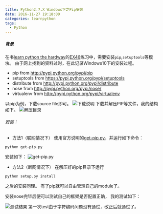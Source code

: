 ```yaml
---
title: Python2.7.X Windows下之Pip安装
date: 2016-11-27 19:18:00
categories: learnpython
tags: 
  - Python
---
```


##### 背景
在书[learn python the hardway](https://learnpythonthehardway.org)的[EX46](https://learnpythonthehardway.org/book/ex46.html)练习中，需要安装`pip`,`setuptools`等模块。
由于网上找到的资料过时，在此记录Windows10下的安装过程。
- pip from http://pypi.python.org/pypi/pip
- setuptools from https://pypi.python.org/pypi/setuptools
- distribute from http://pypi.python.org/pypi/distribute
- nose from http://pypi.python.org/pypi/nose/
- virtualenv from http://pypi.python.org/pypi/virtualenv

以pip为例，下载source file即可。
![下载说明](http://upload-images.jianshu.io/upload_images/383-0a25a04bf15c95d4.png?imageMogr2/auto-orient/strip%7CimageView2/2/w/1240)
下载并解压PIP等文件，我的结构如下。
![解压目录](http://upload-images.jianshu.io/upload_images/383-bf1cf5984e5b08e6.png?imageMogr2/auto-orient/strip%7CimageView2/2/w/1240)
###### 安装：
- 方法1（联网情况下）
使用官方说明的[get-pip.py](https://bootstrap.pypa.io/get-pip.py)，并运行如下命令：
```
python get-pip.py
```
安装如下：
![get-pip.py](http://upload-images.jianshu.io/upload_images/383-0dc2b9f6a38b01fd.png?imageMogr2/auto-orient/strip%7CimageView2/2/w/1240)
- 方法2（断网情况下）
在解压好的pip目录下运行
```
python setup.py install
```
之后的安装同理。
有了pip就可以自由管理自己的module了。

安装nose完毕后便可以测试自己的框架是否配置正确，
我的测试如下：

![测试结果](http://upload-images.jianshu.io/upload_images/383-5266c764dab853a8.png?imageMogr2/auto-orient/strip%7CimageView2/2/w/1240)
第一次test由于字符编码问题没有通过，改正后就通过了。
